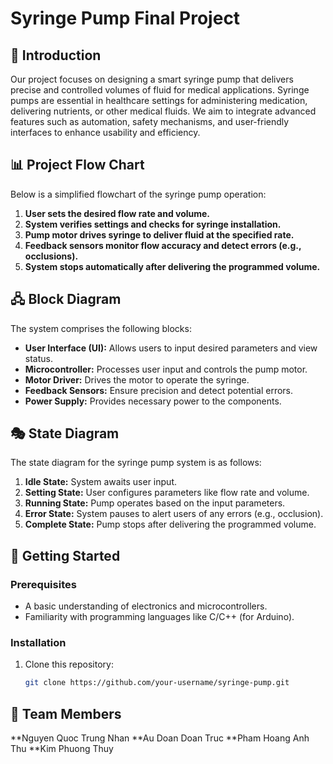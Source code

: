 # Syringe Pump Final Project

## 📌 Introduction
Our project focuses on designing a smart syringe pump that delivers precise and controlled volumes of fluid for medical applications. Syringe pumps are essential in healthcare settings for administering medication, delivering nutrients, or other medical fluids. We aim to integrate advanced features such as automation, safety mechanisms, and user-friendly interfaces to enhance usability and efficiency.

## 📊 Project Flow Chart
Below is a simplified flowchart of the syringe pump operation:
1. **User sets the desired flow rate and volume.**
2. **System verifies settings and checks for syringe installation.**
3. **Pump motor drives syringe to deliver fluid at the specified rate.**
4. **Feedback sensors monitor flow accuracy and detect errors (e.g., occlusions).**
5. **System stops automatically after delivering the programmed volume.**

## 🖧 Block Diagram
The system comprises the following blocks:
- **User Interface (UI):** Allows users to input desired parameters and view status.
- **Microcontroller:** Processes user input and controls the pump motor.
- **Motor Driver:** Drives the motor to operate the syringe.
- **Feedback Sensors:** Ensure precision and detect potential errors.
- **Power Supply:** Provides necessary power to the components.

## 🎭 State Diagram
The state diagram for the syringe pump system is as follows:
1. **Idle State:** System awaits user input.
2. **Setting State:** User configures parameters like flow rate and volume.
3. **Running State:** Pump operates based on the input parameters.
4. **Error State:** System pauses to alert users of any errors (e.g., occlusion).
5. **Complete State:** Pump stops after delivering the programmed volume.

## 🚀 Getting Started

### Prerequisites
- A basic understanding of electronics and microcontrollers.
- Familiarity with programming languages like C/C++ (for Arduino).

### Installation
1. Clone this repository:
   ```bash
   git clone https://github.com/your-username/syringe-pump.git

## 👥 Team Members
**Nguyen Quoc Trung Nhan
**Au Doan Doan Truc
**Pham Hoang Anh Thu
**Kim Phuong Thuy
